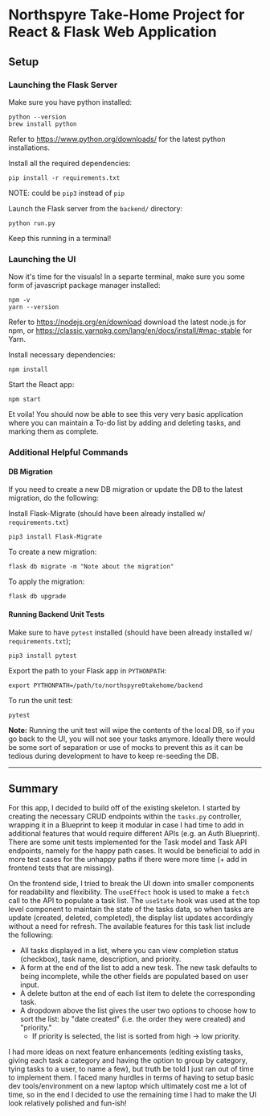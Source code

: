 # Northspyre Take-Home Project for React & Flask Web Application

## Setup
### Launching the Flask Server
Make sure you have python installed:
```
python --version
brew install python
```
Refer to https://www.python.org/downloads/ for the latest python installations.

Install all the required dependencies:
```
pip install -r requirements.txt
```
NOTE: could be `pip3` instead of `pip`

Launch the Flask server from the `backend/` directory:
```
python run.py
```
Keep this running in a terminal!

### Launching the UI
Now it's time for the visuals! In a separte terminal, make sure you some form of javascript package manager installed:
```
npm -v
yarn --version
```
Refer to https://nodejs.org/en/download download the latest node.js for npm, or https://classic.yarnpkg.com/lang/en/docs/install/#mac-stable for Yarn.

Install necessary dependencies:
```
npm install
```

Start the React app:
```
npm start
```

Et voila! You should now be able to see this very very basic application where you can maintain a To-do list by adding and deleting tasks, and marking them as complete. 

### Additional Helpful Commands
#### DB Migration
If you need to create a new DB migration or update the DB to the latest migration, do the following:

Install Flask-Migrate (should have been already installed w/ `requirements.txt`)
```
pip3 install Flask-Migrate
```

To create a new migration:
```
flask db migrate -m "Note about the migration"
```

To apply the migration:
```
flask db upgrade
```

#### Running Backend Unit Tests
Make sure to have `pytest` installed (should have been already installed w/ `requirements.txt`);
```
pip3 install pytest
```

Export the path to your Flask app in `PYTHONPATH`:
```
export PYTHONPATH=/path/to/northspyre0takehome/backend
```

To run the unit test:
```
pytest
```

**Note:** Running the unit test will wipe the contents of the local DB, so if you go back to the UI, you will not see your tasks anymore. Ideally there would be some sort of separation or use of mocks to prevent this as it can be tedious during development to have to keep re-seeding the DB.

***

## Summary
For this app, I decided to build off of the existing skeleton. I started by creating the necessary CRUD endpoints within the `tasks.py` controller, wrapping it in a Blueprint to keep it modular in case I had time to add in additional features that would require different APIs (e.g. an Auth Blueprint). There are some unit tests implemented for the Task model and Task API endpoints, namely for the happy path cases. It would be beneficial to add in more test cases for the unhappy paths if there were more time (+ add in frontend tests that are missing).

On the frontend side, I tried to break the UI down into smaller components for readability and flexibility. The `useEffect` hook is used to make a `fetch` call to the API to populate a task list. The `useState` hook was used at the top level component to maintain the state of the tasks data, so when tasks are update (created, deleted, completed), the display list updates accordingly without a need for refresh. The available features for this task list include the following: 

* All tasks displayed in a list, where you can view completion status (checkbox), task name, description, and priority.
* A form at the end of the list to add a new tesk. The new task defaults to being incomplete, while the other fields are populated based on user input.
* A delete button at the end of each list item to delete the corresponding task.
* A dropdown above the list gives the user two options to choose how to sort the list: by "date created" (i.e. the order they were created) and "priority."
  * If priority is selected, the list is sorted from high -> low priority.  

I had more ideas on next feature enhancements (editing existing tasks, giving each task a category and having the option to group by category, tying tasks to a user, to name a few), but truth be told I just ran out of time to implement them. I faced many hurdles in terms of having to setup basic dev tools/environment on a new laptop which ultimately cost me a lot of time, so in the end I decided to use the remaining time I had to make the UI look relatively polished and fun-ish!
